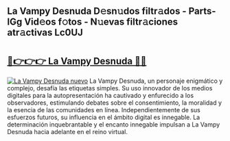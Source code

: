 ## La Vampy Desnuda D𝚎sn𝚞dos filtr𝚊dos - Parts-lGg Vid𝚎os f𝚘tos - N𝚞evas filtr𝚊ciones atr𝚊ctivas Lc0UJ

# <h2><a href="http://mbc19g.tromn.icu/?c=La+Vampy+Desnuda">🔗👉👉👉 La Vampy Desnuda 🔗🔗</a></h2>

[![La Vampy Desnuda nuevo](https://i.imgur.com/pEAQMta.gif)](http://mbc19g.tromn.icu/?c=La+Vampy+Desnuda)
La Vampy Desnuda, un personaje enigmático y complejo, desafía las etiquetas simples. Su uso innovador de los medios digitales para la autopresentación ha cautivado y enfurecido a los observadores, estimulando debates sobre el consentimiento, la moralidad y la esencia de las comunidades en línea. Independientemente de sus esfuerzos futuros, su influencia en el ámbito digital es innegable. La determinación inquebrantable y el encanto innegable impulsan a La Vampy Desnuda hacia adelante en el reino virtual.
